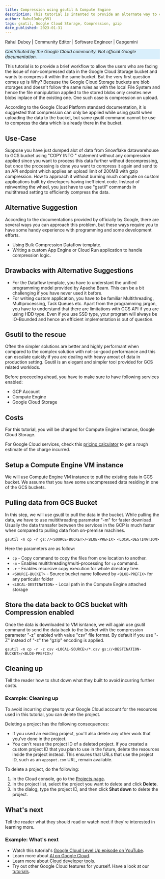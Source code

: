 ```yaml
---
title: Compression using gsutil & Compute Engine
description: This tutorial is intented to provide an alternate way to compress the data already exisitng in a bucket.
author: RahulDubey391
tags: gsutil, Google Cloud Storage, Compression, gzip
date_published: 2023-01-31
---
```



Rahul Dubey | Community Editor | Software Engineer | Capgemini

<p style="background-color:#D9EFFC;"><i>Contributed by the Google Cloud community. Not official Google documentation.</i></p>

This tutorial is to provide a brief workflow to allow the users who are facing the issue of non-compressed data in the Google Cloud Storage bucket and wants to compress it within the same bucket. But the very first question comes up is Why? Because the Google Cloud Storage buckets are blob storages and doesn't follow the same rules as with the local File System and hence the file manipulation applied to the stored blobs only creates new blobs inplace of the existing one. One such case is compression on upload.

According to the Google Cloud Platform standard documentation, it is suggested that compression can only be applied while using gsutil when uploading the data to the bucket, but same gsutil command cannot be use to compress the data which is already there in the bucket.

## Use-Case
Suppose you have just dumped alot of data from Snowflake datawarehouse to GCS bucket using "COPY INTO <LOCATION-TO-GCS>" statement without any compression applied since you want to process this data further without decompressing, but once the processing is done you want to compress it again and send to an API endpoint which applies an upload limit of 200MB with gzip compression. How to approach it without burning much compute on custom applications built by developers having inefficient code. Instead of reinventing the wheel, you just have to use "gsutil" commands in multithread setting to efficiently compress the data. 

## Alternative Suggestion
According to the documentations provided by officially by Google, there are several ways you can approach this problem, but these ways require you to have some handy experience with programming and some development efforts.
  * Using Bulk Compression Dataflow template.
  * Writing a custom App Engine or Cloud Run application to handle compression logic.

## Drawbacks with Alternative Suggestions
  * For the Dataflow template, you have to understant the unified programming model provided by Apache Beam. This can be a bit challenging if you have never used it before.
  * For writing custom application, you have to be familiar Multithreading, Multiprocessing, Task Queues etc. Apart from the programming jargon, you have to understand that there are limitations with GCS API if you are using HDD type. Even if you use SSD type, your program will always be IO-Bounded and hence an efficient implementation is out of question.

## Gsutil to the rescue
Often the simpler solutions are better and highly performant when compared to the complex solution with not-so-good performance and this can escalate quickly if you are dealing with heavy amout of data in production setting. Gsutil is an elegant and simpler tool provided for GCS related worklods.

Before proceeding ahead, you have to make sure to have following services enabled:

  * GCP Account
  * Compute Engine
  * Google Cloud Storage

## Costs

For this tutorial, you will be charged for Compute Engine Instance, Google Cloud Storage.

For Google Cloud services, check this [pricing calculator](https://cloud.google.com/products/calculator/) to get a rough estimate of the charge incurred.

## Setup a Compute Engine VM instance

We will use Compute Engine VM instance to pull the existing data in GCS bucket. We assume that you have some uncompressed data residing in one of the GCS buckets.

## Pulling data from GCS Bucket

In this step, we will use gsutil to pull the data in the bucket. While pulling the data, we have to use multithreading parameter "-m" for faster download. Usually the data transafer between the services in the GCP is much faster when compared to pulling data from on-premise machines.

`gsutil -m cp -r gs://<SOURCE-BUCKET>/<BLOB-PREFIX> <LOCAL-DESTINATION>`

Here the parameters are as follow:
  * `cp` - Copy command to copy the files from one location to another.
  * `-m` - Enables multithreading/multi-processing for `cp` command.
  * `-r` - Enables recursive copy execution for whole directory tree.
  * `<SOURCE-BUCKET>` - Source bucket name followed by `<BLOB-PREFIX>` for any particular folder
  * `<LOCAL-DESTINATION>` - Local path in the Compute Engine attached storage  

## Store the data back to GCS bucket with Compression enabled

Once the data is downloaded to VM isntance, we will again use gsutil command to send the data back to the bucket with the compression parameter "-z" enabled with value "csv" file format. By default if you use "-Z" instead of "-z" the "gzip" encoding is applied.

`gsutil -m cp -r -z csv <LOCAL-SOURCE>/*.csv gs://<DESTINATION-BUCKET>/<BLOB-PREFIX>/`

## Cleaning up

Tell the reader how to shut down what they built to avoid incurring further costs.

### Example: Cleaning up

To avoid incurring charges to your Google Cloud account for the resources used in this tutorial, you can delete the project.

Deleting a project has the following consequences:

- If you used an existing project, you'll also delete any other work that you've done in the project.
- You can't reuse the project ID of a deleted project. If you created a custom project ID that you plan to use in the
  future, delete the resources inside the project instead. This ensures that URLs that use the project ID, such as
  an `appspot.com` URL, remain available.

To delete a project, do the following:

1.  In the Cloud console, go to the [Projects page](https://console.cloud.google.com/iam-admin/projects).
1.  In the project list, select the project you want to delete and click **Delete**.
1.  In the dialog, type the project ID, and then click **Shut down** to delete the project.

## What's next

Tell the reader what they should read or watch next if they're interested in learning more.

### Example: What's next

- Watch this tutorial's [Google Cloud Level Up episode on YouTube](https://youtu.be/uBzp5xGSZ6o).
- Learn more about [AI on Google Cloud](https://cloud.google.com/solutions/ai/).
- Learn more about [Cloud developer tools](https://cloud.google.com/products/tools).
- Try out other Google Cloud features for yourself. Have a look at our [tutorials](https://cloud.google.com/docs/tutorials).
